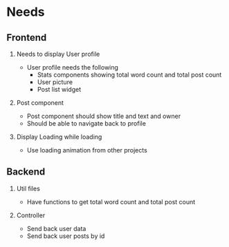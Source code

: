 # Needs 

## Frontend

1. Needs to display User profile
    * User profile needs the following
        * Stats components showing total word count and total post count
        * User picture
        * Post list widget

2. Post component
    * Post component should show title and text and owner
    * Should be able to navigate back to profile

3. Display Loading while loading
    * Use loading animation from other projects

## Backend 

1. Util files 
    * Have functions to get total word count and total post count

2. Controller
    * Send back user data 
    * Send back user posts by id